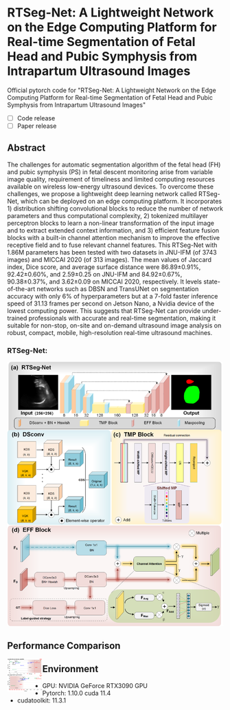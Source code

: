# RTSeg-Net: A Lightweight Network on the Edge Computing Platform for Real-time Segmentation of Fetal Head and Pubic Symphysis from Intrapartum Ultrasound Images

Official pytorch code for "RTSeg-Net: A Lightweight Network on the Edge Computing Platform for Real-time Segmentation of Fetal Head and Pubic Symphysis from Intrapartum Ultrasound Images"

- [ ] Code release
- [ ] Paper release

## Abstract
The challenges for automatic segmentation algorithm of the fetal head (FH) and pubic symphysis (PS) in fetal descent monitoring arise from variable image quality, requirement of timeliness and limited computing resources available on wireless low-energy ultrasound devices. To overcome these challenges, we propose a lightweight deep learning network called RTSeg-Net, which can be deployed on an edge computing platform. It incorporates 1) distribution shifting convolutional blocks to reduce the number of network parameters and thus computational complexity, 2) tokenized multilayer perceptron blocks to learn a non-linear transformation of the input image and to extract extended context information, and 3) efficient feature fusion blocks with a built-in channel attention mechanism to improve the effective receptive field and to fuse relevant channel features. This RTSeg-Net with 1.86M parameters has been tested with two datasets in JNU-IFM (of 3743 images) and MICCAI 2020 (of 313 images). The mean values of Jaccard index, Dice score, and average surface distance were 86.89±0.91%, 92.42±0.60%, and 2.59±0.25 on JNU-IFM and 84.92±0.67%, 90.38±0.37%, and 3.62±0.09 on MICCAI 2020, respectively. It levels state-of-the-art networks such as DBSN and TransUNet on segmentation accuracy with only 6% of hyperparameters but at a 7-fold faster inference speed of 31.13 frames per second on Jetson Nano, a Nvidia device of the lowest computing power. This suggests that RTSeg-Net can provide under-trained professionals with accurate and real-time segmentation, making it suitable for non-stop, on-site and on-demand ultrasound image analysis on robust, compact, mobile, high-resolution real-time ultrasound machines.

### RTSeg-Net:

![framework](imgs/RTSeg-Net.tif)

## Performance Comparison

<img src="imgs/performance.tif" title="preformance" style="zoom:8%;" align="left"/>


## Environment

- GPU: NVIDIA GeForce RTX3090 GPU
- Pytorch: 1.10.0 cuda 11.4
- cudatoolkit: 11.3.1



